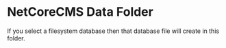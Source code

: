 # NetCoreCMS Data Folder
If you select a filesystem database then that database file will create in this folder.
